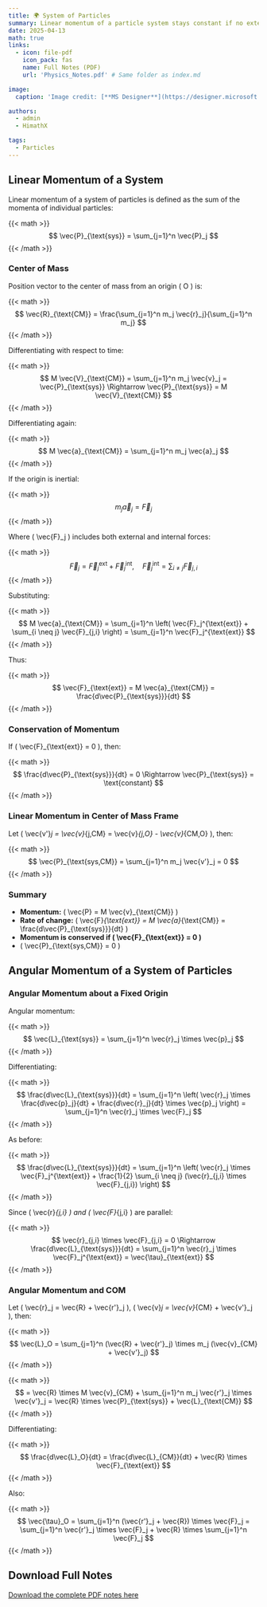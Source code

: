 ```yaml
---
title: 🌍 System of Particles
summary: Linear momentum of a particle system stays constant if no external force acts. In the center of mass frame, total momentum is zero. Angular momentum changes due to external torque and can also be considered about the center of mass.
date: 2025-04-13
math: true
links:
  - icon: file-pdf
    icon_pack: fas
    name: Full Notes (PDF)
    url: 'Physics_Notes.pdf' # Same folder as index.md

image:
  caption: 'Image credit: [**MS Designer**](https://designer.microsoft.com/)'

authors:
  - admin
  - HimathX

tags:
  - Particles
---
```


## Linear Momentum of a System

Linear momentum of a system of particles is defined as the sum of the momenta of individual particles:

{{< math >}}
$$
\vec{P}_{\text{sys}} = \sum_{j=1}^n \vec{P}_j
$$
{{< /math >}}

### Center of Mass
Position vector to the center of mass from an origin \( O \) is:

{{< math >}}
$$
\vec{R}_{\text{CM}} = \frac{\sum_{j=1}^n m_j \vec{r}_j}{\sum_{j=1}^n m_j}
$$
{{< /math >}}

Differentiating with respect to time:

{{< math >}}
$$
M \vec{V}_{\text{CM}} = \sum_{j=1}^n m_j \vec{v}_j = \vec{P}_{\text{sys}} \Rightarrow \vec{P}_{\text{sys}} = M \vec{V}_{\text{CM}}
$$
{{< /math >}}

Differentiating again:

{{< math >}}
$$
M \vec{a}_{\text{CM}} = \sum_{j=1}^n m_j \vec{a}_j
$$
{{< /math >}}

If the origin is inertial:

{{< math >}}
$$
m_j \vec{a}_j = \vec{F}_j
$$
{{< /math >}}

Where \( \vec{F}_j \) includes both external and internal forces:

{{< math >}}
$$
\vec{F}_j = \vec{F}_j^{\text{ext}} + \vec{F}_j^{\text{int}}, \quad \vec{F}_j^{\text{int}} = \sum_{i \neq j} \vec{F}_{j,i}
$$
{{< /math >}}

Substituting:

{{< math >}}
$$
M \vec{a}_{\text{CM}} = \sum_{j=1}^n \left( \vec{F}_j^{\text{ext}} + \sum_{i \neq j} \vec{F}_{j,i} \right) = \sum_{j=1}^n \vec{F}_j^{\text{ext}}
$$
{{< /math >}}

Thus:

{{< math >}}
$$
\vec{F}_{\text{ext}} = M \vec{a}_{\text{CM}} = \frac{d\vec{P}_{\text{sys}}}{dt}
$$
{{< /math >}}

### Conservation of Momentum
If \( \vec{F}_{\text{ext}} = 0 \), then:

{{< math >}}
$$
\frac{d\vec{P}_{\text{sys}}}{dt} = 0 \Rightarrow \vec{P}_{\text{sys}} = \text{constant}
$$
{{< /math >}}

### Linear Momentum in Center of Mass Frame
Let \( \vec{v'}_j = \vec{v}_{j,CM} = \vec{v}_{j,O} - \vec{v}_{CM,O} \), then:

{{< math >}}
$$
\vec{P}_{\text{sys,CM}} = \sum_{j=1}^n m_j \vec{v'}_j = 0
$$
{{< /math >}}

### Summary
- **Momentum:** \( \vec{P} = M \vec{v}_{\text{CM}} \)
- **Rate of change:** \( \vec{F}_{\text{ext}} = M \vec{a}_{\text{CM}} = \frac{d\vec{P}_{\text{sys}}}{dt} \)
- **Momentum is conserved if \( \vec{F}_{\text{ext}} = 0 \)**
- \( \vec{P}_{\text{sys,CM}} = 0 \)

## Angular Momentum of a System of Particles

### Angular Momentum about a Fixed Origin
Angular momentum:

{{< math >}}
$$
\vec{L}_{\text{sys}} = \sum_{j=1}^n \vec{r}_j \times \vec{p}_j
$$
{{< /math >}}

Differentiating:

{{< math >}}
$$
\frac{d\vec{L}_{\text{sys}}}{dt} = \sum_{j=1}^n \left( \vec{r}_j \times \frac{d\vec{p}_j}{dt} + \frac{d\vec{r}_j}{dt} \times \vec{p}_j \right) = \sum_{j=1}^n \vec{r}_j \times \vec{F}_j
$$
{{< /math >}}

As before:

{{< math >}}
$$
\frac{d\vec{L}_{\text{sys}}}{dt} = \sum_{j=1}^n \left( \vec{r}_j \times \vec{F}_j^{\text{ext}} + \frac{1}{2} \sum_{i \neq j} (\vec{r}_{j,i} \times \vec{F}_{j,i}) \right)
$$
{{< /math >}}

Since \( \vec{r}_{j,i} \) and \( \vec{F}_{j,i} \) are parallel:

{{< math >}}
$$
\vec{r}_{j,i} \times \vec{F}_{j,i} = 0 \Rightarrow \frac{d\vec{L}_{\text{sys}}}{dt} = \sum_{j=1}^n \vec{r}_j \times \vec{F}_j^{\text{ext}} = \vec{\tau}_{\text{ext}}
$$
{{< /math >}}

### Angular Momentum and COM
Let \( \vec{r}_j = \vec{R} + \vec{r'}_j \), \( \vec{v}_j = \vec{v}_{CM} + \vec{v'}_j \), then:

{{< math >}}
$$
\vec{L}_O = \sum_{j=1}^n (\vec{R} + \vec{r'}_j) \times m_j (\vec{v}_{CM} + \vec{v'}_j)
$$
{{< /math >}}

{{< math >}}
$$
= \vec{R} \times M \vec{v}_{CM} + \sum_{j=1}^n m_j \vec{r'}_j \times \vec{v'}_j = \vec{R} \times \vec{P}_{\text{sys}} + \vec{L}_{\text{CM}}
$$
{{< /math >}}

Differentiating:

{{< math >}}
$$
\frac{d\vec{L}_O}{dt} = \frac{d\vec{L}_{CM}}{dt} + \vec{R} \times \vec{F}_{\text{ext}}
$$
{{< /math >}}

Also:

{{< math >}}
$$
\vec{\tau}_O = \sum_{j=1}^n (\vec{r'}_j + \vec{R}) \times \vec{F}_j = \sum_{j=1}^n \vec{r'}_j \times \vec{F}_j + \vec{R} \times \sum_{j=1}^n \vec{F}_j
$$
{{< /math >}}


## Download Full Notes
[Download the complete PDF notes here](Physics_Notes.pdf)